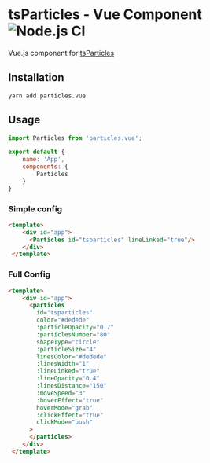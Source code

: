 # tsParticles - Vue Component ![Node.js CI](https://github.com/matteobruni/particles.vue/workflows/Node.js%20CI/badge.svg)

Vue.js component for [tsParticles](https://github.com/matteobruni/tsparticles)

## Installation

```shell script
yarn add particles.vue
```

## Usage

```javascript
import Particles from 'particles.vue';

export default {
    name: 'App',
    components: {
        Particles
    }
}
```
### Simple config

```html
<template>
    <div id="app">
      <Particles id="tsparticles" lineLinked="true"/>
    </div>
 </template>
```

### Full Config

```html
<template>
    <div id="app">
      <particles
        id="tsparticles"
        color="#dedede"
        :particleOpacity="0.7"
        :particlesNumber="80"
        shapeType="circle"
        :particleSize="4"
        linesColor="#dedede"
        :linesWidth="1"
        :lineLinked="true"
        :lineOpacity="0.4"
        :linesDistance="150"
        :moveSpeed="3"
        :hoverEffect="true"
        hoverMode="grab"
        :clickEffect="true"
        clickMode="push"
      >
      </particles>
    </div>
 </template>
```
